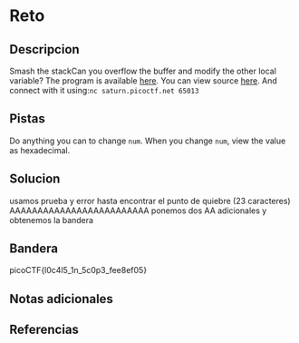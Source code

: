 # Reto


## Descripcion
Smash the stackCan you overflow the buffer and modify the other local variable? The program is available [here](https://artifacts.picoctf.net/c/517/local-target). You can view source [here](https://artifacts.picoctf.net/c/517/local-target.c). And connect with it using:`nc saturn.picoctf.net 65013`
## Pistas
Do anything you can to change `num`.
When you change `num`, view the value as hexadecimal.

## Solucion
usamos prueba y error hasta encontrar el punto de quiebre (23 caracteres)
AAAAAAAAAAAAAAAAAAAAAAAAA
ponemos dos AA adicionales y obtenemos la bandera


## Bandera
picoCTF{l0c4l5_1n_5c0p3_fee8ef05}
## Notas adicionales


## Referencias
